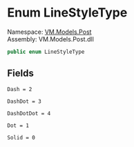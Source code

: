 # <a id="VM_Models_Post_LineStyleType"></a> Enum LineStyleType

Namespace: [VM.Models.Post](VM.Models.Post.md)  
Assembly: VM.Models.Post.dll  

```csharp
public enum LineStyleType
```

## Fields

`Dash = 2` 

`DashDot = 3` 

`DashDotDot = 4` 

`Dot = 1` 

`Solid = 0` 

